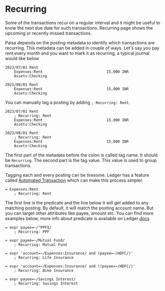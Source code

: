 # Recurring

Some of the transactions recur on a regular interval and it might be
useful to know the next due date for such transactions. Recurring page
shows the upcoming or recently missed transactions.

Paisa depends on the posting metadata to identify which transactions
are recurring. This metadata can be added in couple of ways. Let's say
you pay rent every month and you want to mark it as recurring, a
typical journal would like below

```ledger
2023/07/01 Rent
    Expenses:Rent                             15,000 INR
    Assets:Checking

2023/08/01 Rent
    Expenses:Rent                             15,000 INR
    Assets:Checking
```

You can manually tag a posting by adding `; Recurring: Rent`.

```ledger
2023/07/01 Rent
    ; Recurring: Rent
    Expenses:Rent                             15,000 INR
    Assets:Checking

2023/08/01 Rent
    ; Recurring: Rent
    Expenses:Rent                             15,000 INR
    Assets:Checking
```

The first part of the metadata before the colon is called tag name. It
should be `Recurring`. The second part is the tag value. This value is
used to group transactions.

Tagging each and every posting can be tiresome. Ledger has a feature
called [Automated Transaction](https://ledger-cli.org/doc/ledger3.html#Automated-Transactions) which can make this process simpler.

```ledger
= Expenses:Rent
    ; Recurring: Rent
```

The first line is the predicate and the line below it will get added
to any matching posting. By default, it will match the posting account
name. But you can target other attributes like payee, amount etc. You
can find more examples below, more info about predicate is available on
Ledger [docs](https://ledger-cli.org/doc/ledger3.html#Complex-expressions)

```ledger
= expr payee=~/^PPF$/
    ; Recurring: PPF

= expr payee=~/Mutual Fund/
    ; Recurring: Mutual Fund

= expr 'account=~/Expenses:Insurance/ and (payee=~/HDFC/)'
    ; Recurring: Life Insurance

= expr 'account=~/Expenses:Insurance/ and !(payee=~/HDFC/)'
    ; Recurring: Bike Insurance

= expr payee=~/Savings Interest/
    ; Recurring: Savings Interest
```
